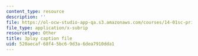 ```yaml
---
content_type: resource
description: ''
file: https://ol-ocw-studio-app-qa.s3.amazonaws.com/courses/14-01sc-principles-of-microeconomics-fall-2011/520aecaf68f45bc69d3a6dea7910dda1_9kH0x7V_0Ig.vtt
file_type: application/x-subrip
resourcetype: Other
title: 3play caption file
uid: 520aecaf-68f4-5bc6-9d3a-6dea7910dda1
---
```

